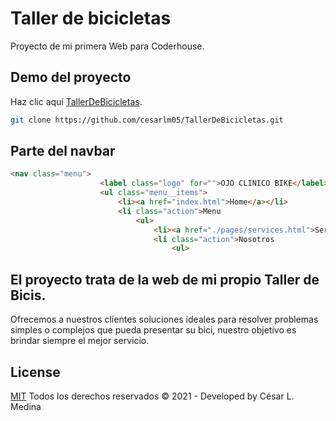 # Taller de bicicletas

Proyecto de mi primera Web para Coderhouse.

## Demo del proyecto

Haz clic aquí [TallerDeBicicletas](https://github.com/cesarlm05/TallerDeBicicletas.git).

```bash
git clone https://github.com/cesarlm05/TallerDeBicicletas.git
```

## Parte del navbar

```html
<nav class="menu">
                    <label class="logo" for="">OJO CLINICO BIKE</label>
                    <ul class="menu__items">
                        <li><a href="index.html">Home</a></li>
                        <li class="action">Menu
                            <ul>
                                <li><a href="./pages/services.html">Services</a></li>
                                <li class="action">Nosotros
                                    <ul>
```

## El proyecto trata de la web de mi propio Taller de Bicis.

Ofrecemos a nuestros clientes soluciones ideales para resolver problemas simples o complejos que pueda presentar su bici, nuestro objetivo es brindar siempre el mejor servicio.

## License
[MIT](https://choosealicense.com/licenses/mit/)
Todos los derechos reservados &copy; 2021 - Developed by César L. Medina
